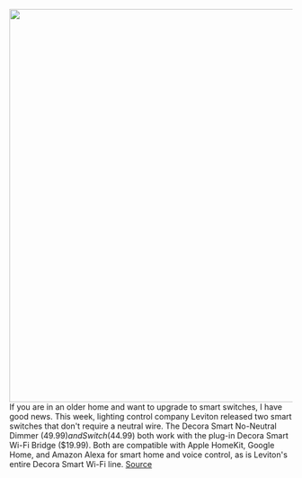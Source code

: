 <img src='https://cdn.vox-cdn.com/thumbor/Jr4xvkHyPV-8GWAoswVtV4Q0xB4=/0x0:1821x2125/1200x800/filters:focal(659x528:949x818)/cdn.vox-cdn.com/uploads/chorus_image/image/70831839/Decora_Smart_No_Neutral_Product_Expansion_Devices_.0.png' width='700px' /><br/>
If you are in an older home and want to upgrade to smart switches, I have good news. This week, lighting control company Leviton released two smart switches that don't require a neutral wire. The Decora Smart No-Neutral Dimmer ($49.99) and Switch ($44.99) both work with the plug-in Decora Smart Wi-Fi Bridge ($19.99). Both are compatible with Apple HomeKit, Google Home, and Amazon Alexa for smart home and voice control, as is Leviton's entire Decora Smart Wi-Fi line.
<a href='https://www.theverge.com/2022/5/4/23055982/leviton-decora-smart-no-neutral-dimmer-switch-price-specs-release-date'> Source <a/>